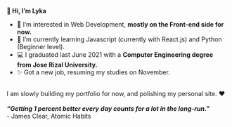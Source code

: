 <b>👋 Hi, I’m Lyka</b>
- 👀 I’m interested in Web Development, <b>mostly on the Front-end side for now.</b>
- 🌱 I’m currently learning Javascript (currently with React.js) and Python (Beginner level).
- 💻 I graduated last June 2021 with a <b>Computer Engineering degree from Jose Rizal University.</b>
- ✨ Got a new job, resuming my studies on November.
<br>
I am slowly building my portfolio for now, and polishing my personal site. ❤️ <br><br>
<b><em>“Getting 1 percent better every day counts for a lot in the long-run.” </em></b><br>- James Clear, Atomic Habits


<!---
lykaoclarit/lykaoclarit is a ✨ special ✨ repository because its `README.md` (this file) appears on your GitHub profile.
You can click the Preview link to take a look at your changes.
--->
